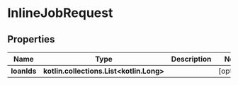 
# InlineJobRequest

## Properties
| Name | Type | Description | Notes |
| ------------ | ------------- | ------------- | ------------- |
| **loanIds** | **kotlin.collections.List&lt;kotlin.Long&gt;** |  |  [optional] |



